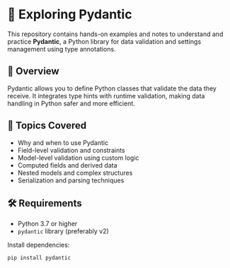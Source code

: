 # 🐍 Exploring Pydantic

This repository contains hands-on examples and notes to understand and practice **Pydantic**, a Python library for data validation and settings management using type annotations.

## 📘 Overview

Pydantic allows you to define Python classes that validate the data they receive. It integrates type hints with runtime validation, making data handling in Python safer and more efficient.

## 🧠 Topics Covered

- Why and when to use Pydantic
- Field-level validation and constraints
- Model-level validation using custom logic
- Computed fields and derived data
- Nested models and complex structures
- Serialization and parsing techniques

## 🛠 Requirements

- Python 3.7 or higher
- `pydantic` library (preferably v2)

Install dependencies:

```bash
pip install pydantic
